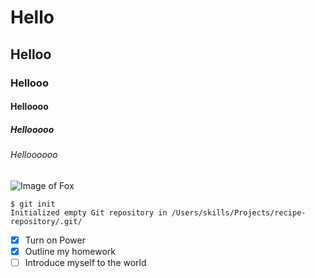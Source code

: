 # Hello
## Helloo
### Hellooo
#### Helloooo
##### Hellooooo
###### Helloooooo
![Image of Fox](https://ssb.wiki.gallery/images/b/bf/Fox_SSBM.jpg)

```
$ git init
Initialized empty Git repository in /Users/skills/Projects/recipe-repository/.git/
```

- [X] Turn on Power
- [X] Outline my homework
- [ ] Introduce myself to the world

